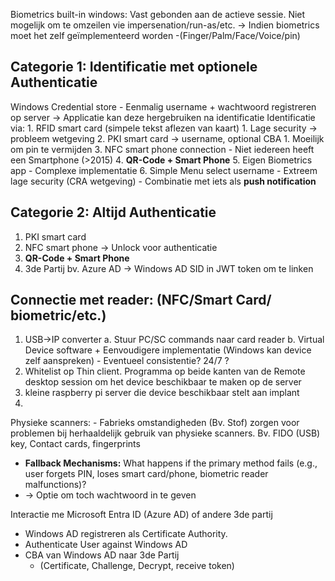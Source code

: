 
Biometrics built-in windows: Vast gebonden aan de actieve sessie. Niet mogelijk om te omzeilen vie impersenation/run-as/etc. 
-> Indien biometrics moet het zelf geïmplementeerd worden
-(Finger/Palm/Face/Voice/pin)
## Categorie 1: Identificatie met optionele Authenticatie
Windows Credential store
	- Eenmalig username + wachtwoord registreren op server
	-> Applicatie kan deze hergebruiken na identificatie
Identificatie via:
	1. RFID smart card (simpele tekst aflezen van kaart)
		1. Lage security -> probleem wetgeving
	2. PKI smart card -> username, optional CBA
		1. Moeilijk om pin te vermijden
	3. NFC smart phone connection
		- Niet iedereen heeft een Smartphone (>2015)
	4. **QR-Code + Smart Phone**
	5. Eigen Biometrics app
		- Complexe implementatie
	6. Simple Menu select username
		- Extreem lage security (CRA wetgeving)
		- Combinatie met iets als **push notification** 

## Categorie 2: Altijd Authenticatie
1. PKI smart card
2. NFC smart phone -> Unlock voor authenticatie
3. **QR-Code + Smart Phone**
4. 3de Partij bv. Azure AD -> Windows AD SID in JWT token om te linken



## Connectie met reader: (NFC/Smart Card/ biometric/etc.)
1. USB->IP converter
	 a. Stuur PC/SC commands naar card reader
	 b. Virtual Device software
		 + Eenvoudigere implementatie (Windows kan device zelf aanspreken)
		 - Eventueel consistentie? 24/7 ?
2. Whitelist op Thin client. Programma op beide kanten van de Remote desktop session om het device beschikbaar te maken op de server
3. kleine raspberry pi server die device beschikbaar stelt aan implant
4.


Physieke scanners:
	- Fabrieks omstandigheden (Bv. Stof) zorgen voor problemen bij herhaaldelijk gebruik van physieke scanners. Bv. FIDO (USB) key, Contact cards, fingerprints



- **Fallback Mechanisms:** What happens if the primary method fails (e.g., user forgets PIN, loses smart card/phone, biometric reader malfunctions)?
- -> Optie om toch wachtwoord in te geven




Interactie me Microsoft Entra ID (Azure AD) of andere 3de partij
- Windows AD registreren als Certificate Authority.
- Authenticate User against Windows AD
- CBA van Windows AD naar 3de Partij
	- (Certificate, Challenge, Decrypt, receive token)
